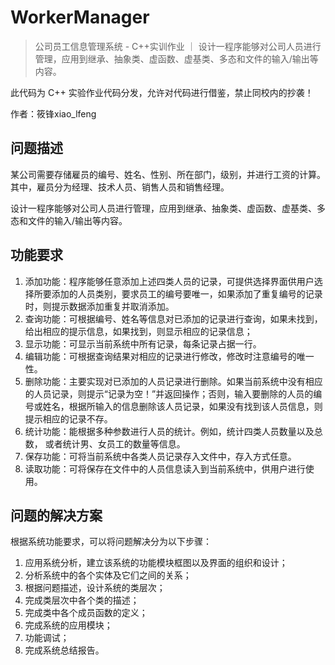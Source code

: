 # WorkerManager

> 公司员工信息管理系统 - C++实训作业 ｜ 设计一程序能够对公司人员进行管理，应用到继承、抽象类、虚函数、虚基类、多态和文件的输入/输出等内容。

此代码为 C++ 实验作业代码分发，允许对代码进行借鉴，禁止同校内的抄袭！

作者：筱锋xiao_lfeng

## 问题描述

某公司需要存储雇员的编号、姓名、性别、所在部门，级别，并进行工资的计算。其中，雇员分为经理、技术人员、销售人员和销售经理。

设计一程序能够对公司人员进行管理，应用到继承、抽象类、虚函数、虚基类、多态和文件的输入/输出等内容。

## 功能要求

1. 添加功能：程序能够任意添加上述四类人员的记录，可提供选择界面供用户选择所要添加的人员类别，要求员工的编号要唯一，如果添加了重复编号的记录时，则提示数据添加重复并取消添加。 
2. 查询功能：可根据编号、姓名等信息对已添加的记录进行查询，如果未找到，给出相应的提示信息，如果找到，则显示相应的记录信息； 
3. 显示功能：可显示当前系统中所有记录，每条记录占据一行。 
4. 编辑功能：可根据查询结果对相应的记录进行修改，修改时注意编号的唯一性。 
5. 删除功能：主要实现对已添加的人员记录进行删除。如果当前系统中没有相应的人员记录，则提示“记录为空！”并返回操作；否则，输入要删除的人员的编号或姓名，根据所输入的信息删除该人员记录，如果没有找到该人员信息，则提示相应的记录不存。 
6. 统计功能：能根据多种参数进行人员的统计。例如，统计四类人员数量以及总数， 或者统计男、女员工的数量等信息。 
7. 保存功能：可将当前系统中各类人员记录存入文件中，存入方式任意。 
8. 读取功能：可将保存在文件中的人员信息读入到当前系统中，供用户进行使用。

## 问题的解决方案

根据系统功能要求，可以将问题解决分为以下步骤：

1. 应用系统分析，建立该系统的功能模块框图以及界面的组织和设计； 
2. 分析系统中的各个实体及它们之间的关系； 
3. 根据问题描述，设计系统的类层次； 
4. 完成类层次中各个类的描述； 
5. 完成类中各个成员函数的定义； 
6. 完成系统的应用模块； 
7. 功能调试； 
8. 完成系统总结报告。
